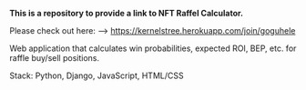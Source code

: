 **This is a repository to provide a link to NFT Raffel Calculator.**

Please check out here: --> https://kernelstree.herokuapp.com/join/goguhele

Web application that calculates win probabilities, expected ROI, BEP, etc. for raffle buy/sell positions.

Stack: Python, Django, JavaScript, HTML/CSS
